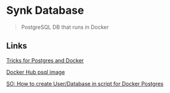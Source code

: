 # Synk Database

> PostgreSQL DB that runs in Docker

## Links

[Tricks for Postgres and Docker](https://martinheinz.dev/blog/3)

[Docker Hub psql image](https://hub.docker.com/_/postgres/)

[SO: How to create User/Database in script for Docker Postgres](https://stackoverflow.com/questions/26598738/how-to-create-user-database-in-script-for-docker-postgres)
